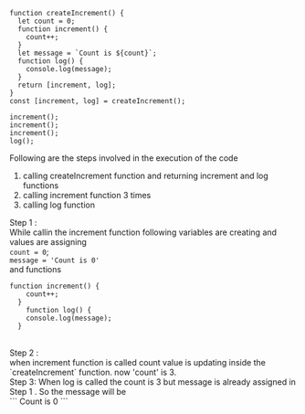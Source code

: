 ```
function createIncrement() {
  let count = 0;
  function increment() {
    count++;
  }
  let message = `Count is ${count}`;
  function log() {
    console.log(message);
  }
  return [increment, log];
}
const [increment, log] = createIncrement();

increment();
increment();
increment();
log();
```

Following are the steps involved in the execution of the code

1. calling createIncrement function and returning increment and log functions
2. calling increment function 3 times
3. calling log function

Step 1 :
<br>
While callin the increment function following variables are creating and values are assigning
<br>
`count = 0`;
<br>
`message = 'Count is 0'`
<br>
and functions

```
function increment() {
    count++;
  }
    function log() {
    console.log(message);
  }
```

<br>
Step 2 :
<br>
when increment function is called count value is updating inside the `createIncrement` function.
now 
'count' is 3.
<br>
Step 3: When log is called the count is 3 but message is already assigned in Step 1 .
So the message will be
<br>  
```
Count is 0
```

